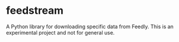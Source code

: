 # feedstream

A Python library for downloading specific data from Feedly. This is an experimental project and not for general use.
